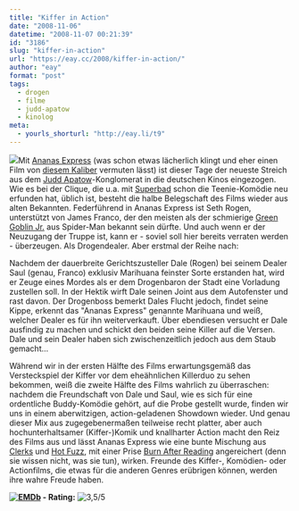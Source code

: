 ```yaml
---
title: "Kiffer in Action"
date: "2008-11-06"
datetime: "2008-11-07 00:21:39"
id: "3186"
slug: "kiffer-in-action"
url: "https://eay.cc/2008/kiffer-in-action/"
author: "eay"
format: "post"
tags:
  - drogen
  - filme
  - judd-apatow
  - kinolog
meta:
  - yourls_shorturl: "http://eay.li/t9"
---
```


![](/uploads/2008/pineappleexpress.jpg)Mit [Ananas Express](http://www.imdb.com/title/tt0910936/) (was schon etwas lächerlich klingt und eher einen Film von [diesem Kaliber](http://german.imdb.com/title/tt0338348/) vermuten lässt) ist dieser Tage der neueste Streich aus dem [Judd Apatow](//eay.cc/tag/judd-apatow/)\-Konglomerat in die deutschen Kinos eingezogen. Wie es bei der Clique, die u.a. mit [Superbad](//eay.cc/2007/nennt-mich-mclovin/) schon die Teenie-Komödie neu erfunden hat, üblich ist, besteht die halbe Belegschaft des Films wieder aus alten Bekannten. Federführend in Ananas Express ist Seth Rogen, unterstützt von James Franco, der den meisten als der schmierige [Green Goblin Jr.](http://img143.imageshack.us/img143/6217/greengoblinfrancoum8.jpg) aus Spider-Man bekannt sein dürfte. Und auch wenn er der Neuzugang der Truppe ist, kann er - soviel soll hier bereits verraten werden - überzeugen. Als Drogendealer. Aber erstmal der Reihe nach:

Nachdem der dauerbreite Gerichtszusteller Dale (Rogen) bei seinem Dealer Saul (genau, Franco) exklusiv Marihuana feinster Sorte erstanden hat, wird er Zeuge eines Mordes als er dem Drogenbaron der Stadt eine Vorladung zustellen soll. In der Hektik wirft Dale seinen Joint aus dem Autofenster und rast davon. Der Drogenboss bemerkt Dales Flucht jedoch, findet seine Kippe, erkennt das "Ananas Express" genannte Marihuana und weiß, welcher Dealer es für ihn weiterverkauft. Über ebendiesen versucht er Dale ausfindig zu machen und schickt den beiden seine Killer auf die Versen. Dale und sein Dealer haben sich zwischenzeitlich jedoch aus dem Staub gemacht...

Während wir in der ersten Hälfte des Films erwartungsgemäß das Versteckspiel der Kiffer vor dem eheähnlichen Killerduo zu sehen bekommen, weiß die zweite Hälfte des Films wahrlich zu überraschen: nachdem die Freundschaft von Dale und Saul, wie es sich für eine ordentliche Buddy-Komödie gehört, auf die Probe gestellt wurde, finden wir uns in einem aberwitzigen, action-geladenen Showdown wieder. Und genau dieser Mix aus zugegebenermaßen teilweise recht platter, aber auch hochunterhaltsamer (Kiffer-)Komik und knallharter Action macht den Reiz des Films aus und lässt Ananas Express wie eine bunte Mischung aus [Clerks](http://de.wikipedia.org/wiki/Clerks_%E2%80%93_Die_Ladenh%C3%BCter) und [Hot Fuzz](http://www.amazon.de/exec/obidos/ASIN/B000V2SG2G/eayznet-21), mit einer Prise [Burn After Reading](//eay.cc/2008/du-weist-dass-du-nichts-weist/) angereichert (denn sie wissen nicht, was sie tun), wirken. Freunde des Kiffer-, Komödien- oder Actionfilms, die etwas für die anderen Genres erübrigen können, werden ihre wahre Freude haben.

 **[![EMDb](/uploads/pages/emdb/emdb_mini.gif)](http://eay.cc/emdb/) - Rating:** ![3,5/5](/uploads/pages/emdb/s_3-5.gif)
